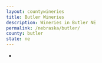 ```yaml
---
layout: countywineries
title: Butler Wineries
description: Wineries in Butler NE
permalink: /nebraska/butler/
county: butler
state: ne
---
```

-
